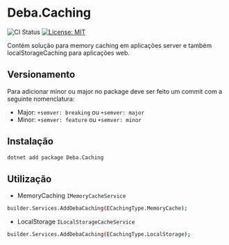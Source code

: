 # Deba.Caching

![CI Status](https://github.com/allandeba/deba.Caching/actions/workflows/publish.yml/badge.svg)
[![License: MIT](https://img.shields.io/badge/License-MIT-blue.svg)](https://github.com/allandeba/deba.Caching/blob/main/LICENSE)

Contém solução para memory caching em aplicações server e também localStorageCaching para aplicações web.

## Versionamento

Para adicionar minor ou major no package deve ser feito um commit com a seguinte nomenclatura:

- Major: `+semver: breaking` ou `+semver: major`
- Minor: `+semver: feature` ou `+semver: minor`

## Instalação

```bash
dotnet add package Deba.Caching
```

## Utilização

- MemoryCaching `IMemoryCacheService`
```bash
builder.Services.AddDebaCaching(ECachingType.MemoryCache);
```

- LocalStorage `ILocalStorageCacheService`
```bash
builder.Services.AddDebaCaching(ECachingType.LocalStorage);
```